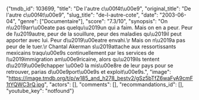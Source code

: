 {"tmdb_id": 103699, "title": "De l'autre c\u00f4t\u00e9", "original_title": "De l'autre c\u00f4t\u00e9", "slug_title": "de-l-autre-cote", "date": "2003-06-04", "genre": ["Documentaire"], "score": "7.3/10", "synopsis": "On n\u2019arr\u00eate pas quelqu\u2019un qui a faim. Mais on en a peur. Peur de l\u2019autre, peur de la souillure, peur des maladies qu\u2019il peut apporter avec lui. Peur d\u2019\u00eatre envahi.\r Mais on n\u2019a pas peur de le tuer.\r Chantal Akerman s\u2019attache aux ressortissants mexicains traqu\u00e9s continuellement par les services de l\u2019immigration am\u00e9ricaine, alors qu\u2019ils tentent d\u2019\u00e9chapper \u00e0 la mis\u00e8re de leur pays pour se retrouver, parias d\u00e9port\u00e9s et exploit\u00e9s.", "image": "https://image.tmdb.org/t/p/w185_and_h278_bestv2/gSz5bTfZ6waFyA9cmF1tYQWC3rQ.jpg", "actors": [], "comments": [], "recommandations_id": [], "youtube_key": "notfound"}